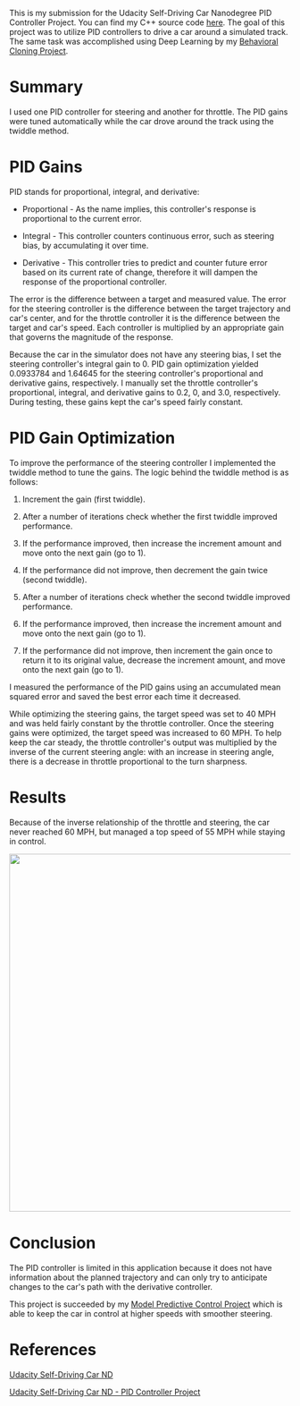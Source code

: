 This is my submission for the Udacity Self-Driving Car Nanodegree PID Controller Project. You can find my C++ source code [here](https://github.com/pszczesnowicz/SDCND-P9-PIDController/tree/master/src). The goal of this project was to utilize PID controllers to drive a car around a simulated track. The same task was accomplished using Deep Learning by my [Behavioral Cloning Project](https://pszczesnowicz.github.io/SDC-P3-Behavioral-Cloning/).

# Summary

I used one PID controller for steering and another for throttle. The PID gains were tuned automatically while the car drove around the track using the twiddle method.

# PID Gains

PID stands for proportional, integral, and derivative:

* Proportional - As the name implies, this controller's response is proportional to the current error.

* Integral - This controller counters continuous error, such as steering bias, by accumulating it over time.

* Derivative - This controller tries to predict and counter future error based on its current rate of change, therefore it will dampen the response of the proportional controller.

The error is the difference between a target and measured value. The error for the steering controller is the difference between the target trajectory and car's center, and for the throttle controller it is the difference between the target and car's speed. Each controller is multiplied by an appropriate gain that governs the magnitude of the response.

Because the car in the simulator does not have any steering bias, I set the steering controller's integral gain to 0. PID gain optimization yielded 0.0933784 and 1.64645 for the steering controller's proportional and derivative gains, respectively. I manually set the throttle controller's proportional, integral, and derivative gains to 0.2, 0, and 3.0, respectively. During testing, these gains kept the car's speed fairly constant.

# PID Gain Optimization

To improve the performance of the steering controller I implemented the twiddle method to tune the gains. The logic behind the twiddle method is as follows:

1. Increment the gain (first twiddle).

2. After a number of iterations check whether the first twiddle improved performance.

3. If the performance improved, then increase the increment amount and move onto the next gain (go to 1).

4. If the performance did not improve, then decrement the gain twice (second twiddle).

5. After a number of iterations check whether the second twiddle improved performance.

6. If the performance improved, then increase the increment amount and move onto the next gain (go to 1).

7. If the performance did not improve, then increment the gain once to return it to its original value, decrease the increment amount, and move onto the next gain (go to 1).

I measured the performance of the PID gains using an accumulated mean squared error and saved the best error each time it decreased.

While optimizing the steering gains, the target speed was set to 40 MPH and was held fairly constant by the throttle controller. Once the steering gains were optimized, the target speed was increased to 60 MPH. To help keep the car steady, the throttle controller's output was multiplied by the inverse of the current steering angle: with an increase in steering angle, there is a decrease in throttle proportional to the turn sharpness.

# Results

Because of the inverse relationship of the throttle and steering, the car never reached 60 MPH, but managed a top speed of 55 MPH while staying in control.

[<img src="https://raw.githubusercontent.com/pszczesnowicz/SDCND-P9-PIDController/master/readme_images/pid_controller.jpg" width="640">](https://youtu.be/EKCI0xIOJRA "Click to watch")

# Conclusion

The PID controller is limited in this application because it does not have information about the planned trajectory and can only try to anticipate changes to the car's path with the derivative controller.

This project is succeeded by my [Model Predictive Control Project](https://pszczesnowicz.github.io/SDC-P10-Model-Predictive-Control/) which is able to keep the car in control at higher speeds with smoother steering.

# References

[Udacity Self-Driving Car ND](http://www.udacity.com/drive)

[Udacity Self-Driving Car ND - PID Controller Project](https://github.com/udacity/CarND-PID-Control-Project)
